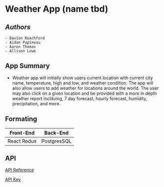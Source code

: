 # Weather App (name tbd)

## *Authors*
    - Davion Roachford 
    - Aidan Papineau 
    - Aaron Thomas 
    - Allison Lowe

## App Summary
  -  Weather app will initially show users current location with current city name, temperature, high and low, and weather condition. The app will also allow users to add weather for locations around the world.  The user may also click on a given location and be provided with a more in depth weather report inclduing, 7 day forecast, hourly forecast, humidity, precipitation, and more.

## Formating
| **Front-End** | **Back-End** |
| --- | --- |
| React Redux | PostgresSQL |   

## API 
[API Reference](https://www.visualcrossing.com/resources/documentation/weather-api/timeline-weather-api/)

[API Key](HSYWPZH9LXRTYUNAC5HYXZLX6)